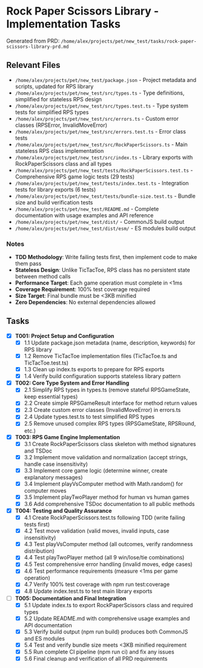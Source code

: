 # Rock Paper Scissors Library - Implementation Tasks

Generated from PRD: `/home/alex/projects/pet/new_test/tasks/rock-paper-scissors-library-prd.md`

## Relevant Files

- `/home/alex/projects/pet/new_test/package.json` - Project metadata and scripts, updated for RPS library
- `/home/alex/projects/pet/new_test/src/types.ts` - Type definitions, simplified for stateless RPS design
- `/home/alex/projects/pet/new_test/src/types.test.ts` - Type system tests for simplified RPS types
- `/home/alex/projects/pet/new_test/src/errors.ts` - Custom error classes (RPSError, InvalidMoveError)
- `/home/alex/projects/pet/new_test/src/errors.test.ts` - Error class tests
- `/home/alex/projects/pet/new_test/src/RockPaperScissors.ts` - Main stateless RPS class implementation
- `/home/alex/projects/pet/new_test/src/index.ts` - Library exports with RockPaperScissors class and all types
- `/home/alex/projects/pet/new_test/tests/RockPaperScissors.test.ts` - Comprehensive RPS game logic tests (29 tests)
- `/home/alex/projects/pet/new_test/tests/index.test.ts` - Integration tests for library exports (6 tests)
- `/home/alex/projects/pet/new_test/tests/bundle-size.test.ts` - Bundle size and build verification tests
- `/home/alex/projects/pet/new_test/README.md` - Complete documentation with usage examples and API reference
- `/home/alex/projects/pet/new_test/dist/` - CommonJS build output
- `/home/alex/projects/pet/new_test/dist/esm/` - ES modules build output

### Notes

- **TDD Methodology**: Write failing tests first, then implement code to make them pass
- **Stateless Design**: Unlike TicTacToe, RPS class has no persistent state between method calls
- **Performance Target**: Each game operation must complete in <1ms
- **Coverage Requirement**: 100% test coverage required
- **Size Target**: Final bundle must be <3KB minified
- **Zero Dependencies**: No external dependencies allowed

## Tasks

- [x] **T001: Project Setup and Configuration**
  - [x] 1.1 Update package.json metadata (name, description, keywords) for RPS library
  - [x] 1.2 Remove TicTacToe implementation files (TicTacToe.ts and TicTacToe.test.ts)
  - [x] 1.3 Clean up index.ts exports to prepare for RPS exports
  - [x] 1.4 Verify build configuration supports stateless library pattern

- [x] **T002: Core Type System and Error Handling**
  - [x] 2.1 Simplify RPS types in types.ts (remove stateful RPSGameState, keep essential types)
  - [x] 2.2 Create simple RPSGameResult interface for method return values
  - [x] 2.3 Create custom error classes (InvalidMoveError) in errors.ts
  - [x] 2.4 Update types.test.ts to test simplified RPS types
  - [x] 2.5 Remove unused complex RPS types (RPSGameState, RPSRound, etc.)

- [x] **T003: RPS Game Engine Implementation**
  - [x] 3.1 Create RockPaperScissors class skeleton with method signatures and TSDoc
  - [x] 3.2 Implement move validation and normalization (accept strings, handle case insensitivity)
  - [x] 3.3 Implement core game logic (determine winner, create explanatory messages)
  - [x] 3.4 Implement playVsComputer method with Math.random() for computer moves
  - [x] 3.5 Implement playTwoPlayer method for human vs human games
  - [x] 3.6 Add comprehensive TSDoc documentation to all public methods

- [x] **T004: Testing and Quality Assurance**
  - [x] 4.1 Create RockPaperScissors.test.ts following TDD (write failing tests first)
  - [x] 4.2 Test move validation (valid moves, invalid inputs, case insensitivity)
  - [x] 4.3 Test playVsComputer method (all outcomes, verify randomness distribution)
  - [x] 4.4 Test playTwoPlayer method (all 9 win/lose/tie combinations)
  - [x] 4.5 Test comprehensive error handling (invalid moves, edge cases)
  - [x] 4.6 Test performance requirements (measure <1ms per game operation)
  - [x] 4.7 Verify 100% test coverage with npm run test:coverage
  - [x] 4.8 Update index.test.ts to test main library exports

- [ ] **T005: Documentation and Final Integration**
  - [x] 5.1 Update index.ts to export RockPaperScissors class and required types
  - [x] 5.2 Update README.md with comprehensive usage examples and API documentation
  - [x] 5.3 Verify build output (npm run build) produces both CommonJS and ES modules
  - [x] 5.4 Test and verify bundle size meets <3KB minified requirement
  - [x] 5.5 Run complete CI pipeline (npm run ci) and fix any issues
  - [x] 5.6 Final cleanup and verification of all PRD requirements